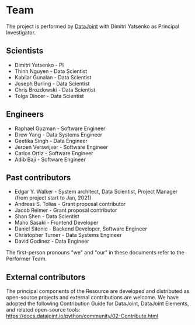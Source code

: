 # Team

The project is performed by [DataJoint](https://www.datajoint.com) with Dimitri Yatsenko as Principal Investigator.

## Scientists
* Dimitri Yatsenko - PI
* Thinh Nguyen - Data Scientist
* Kabilar Gunalan - Data Scientist
* Joseph Burling - Data Scientist
* Chris Brozdowski - Data Scientist
* Tolga Dincer - Data Scientist

## Engineers
* Raphael Guzman - Software Engineer
* Drew Yang - Data Systems Engineer
* Geetika Singh - Data Engineer
* Jeroen Verswijver - Software Engineer
* Carlos Ortiz - Software Engineer
* Adib Baji - Software Engineer

## Past contributors
* Edgar Y. Walker - System architect, Data Scientist, Project Manager (from project start to Jan, 2021)
* Andreas S. Tolias - Grant proposal contributor
* Jacob Reimer - Grant proposal contributor
* Shan Shen - Data Scientist
* Maho Sasaki - Frontend Developer
* Daniel Sitonic - Backend Developer, Software Engineer
* Christopher Turner - Data Systems Engineer
* David Godinez - Data Engineer

The first-person pronouns "we" and "our" in these documents refer to the Performer Team.

## External contributors
The principal components of the Resource are developed and distributed as open-source projects and external contributions are welcome.
We have adopted the following Contribution Guide for DataJoint, DataJoint Elements, and related open-source tools: https://docs.datajoint.io/python/community/02-Contribute.html

